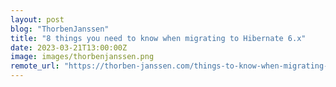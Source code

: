 ```yaml
---
layout: post
blog: "ThorbenJanssen"
title: "8 things you need to know when migrating to Hibernate 6.x"
date: 2023-03-21T13:00:00Z
image: images/thorbenjanssen.png
remote_url: "https://thorben-janssen.com/things-to-know-when-migrating-to-hibernate-6-x/"
---
```

